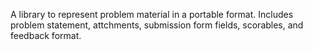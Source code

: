 A library to represent problem material in a portable format.
Includes problem statement, attchments, submission form fields, scorables, and feedback format.

